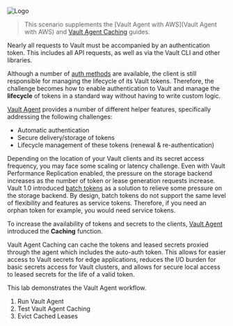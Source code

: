 <img src="https://education-yh.s3-us-west-2.amazonaws.com/Vault_Icon_FullColor.png" alt="Logo"/>

> This scenario supplements the [Vault Agent with AWS](Vault Agent with AWS) and [Vault Agent Caching](https://learn.hashicorp.com/vault/identity-access-management/agent-caching) guides.

Nearly all requests to Vault must be accompanied by an authentication token. This includes all API requests, as well as via the Vault CLI and other libraries.

Although a number of [auth methods](https://www.vaultproject.io/docs/auth/index.html) are available, the client is still responsible for managing the lifecycle of its Vault tokens. Therefore, the challenge becomes how to enable authentication to Vault and manage the **lifecycle** of tokens in a standard way without having to write custom logic.

[Vault Agent](https://www.vaultproject.io/docs/agent/index.html) provides a number of different helper features, specifically addressing the following challenges:

- Automatic authentication
- Secure delivery/storage of tokens
- Lifecycle management of these tokens (renewal & re-authentication)


Depending on the location of your Vault clients and its secret access frequency, you may face some scaling or latency challenge. Even with Vault Performance Replication enabled, the pressure on the storage backend increases as the number of token or lease generation requests increase. Vault 1.0 introduced [batch tokens](https://www.vaultproject.io/docs/concepts/tokens.html#batch-tokens) as a
solution to relieve some pressure on the storage backend. By design, batch tokens do not support the same level of flexibility and features as service tokens. Therefore, if you need an orphan token for example, you would need service tokens.

To increase the availability of tokens and secrets to the clients, [Vault Agent](https://www.vaultproject.io/docs/agent/index.html) introduced the **Caching** function.

Vault Agent Caching can cache the tokens and leased secrets proxied through the agent which includes the auto-auth token. This allows for easier access to Vault secrets for edge applications, reduces the I/O burden for basic secrets access for Vault clusters, and allows for secure local access to leased secrets for the life of a valid token.


This lab demonstrates the Vault Agent workflow.

1. Run Vault Agent
1. Test Vault Agent Caching
1. Evict Cached Leases
